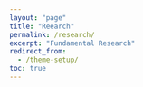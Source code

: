 ```yaml
---
layout: "page"
title: "Reearch"
permalink: /research/
excerpt: "Fundamental Research"
redirect_from:
  - /theme-setup/
toc: true
---
```


